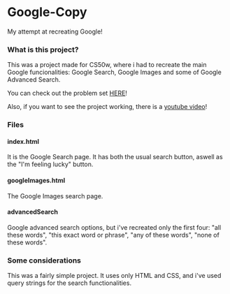 # Google-Copy
My attempt at recreating Google!

### What is this project? 
This was a project made for CS50w, where i had to recreate the main Google funcionalities: Google Search, Google Images and some of Google Advanced Search.

You can check out the problem set [HERE](https://cs50.harvard.edu/web/2020/projects/0/search/)!

Also, if you want to see the project working, there is a [youtube video](https://www.youtube.com/watch?v=d_cQKAPZJwI)!

### Files
#### index.html
It is the Google Search page. It has both the usual search button, aswell as the "I'm feeling lucky" button.
#### googleImages.html
The Google Images search page.
#### advancedSearch
Google advanced search options, but i've recreated only the first four: "all these words", "this exact word or phrase", "any of these words", "none of these words".

### Some considerations
This was a fairly simple project. It uses only HTML and CSS, and i've used query strings for the search functionalities.


